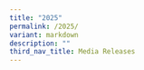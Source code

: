 ```yaml
---
title: "2025"
permalink: /2025/
variant: markdown
description: ""
third_nav_title: Media Releases
---
```

